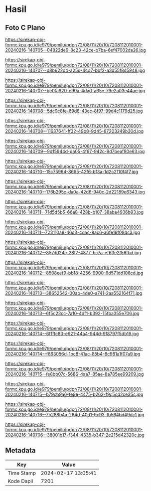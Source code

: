 # Hasil

## Foto C Plano

https://sirekap-obj-formc.kpu.go.id/e979/pemilu/pdpr/72/08/11/20/10/7208112010001-20240216-140705--04822de9-8c23-42ce-b7ba-6ef47002da26.jpg

https://sirekap-obj-formc.kpu.go.id/e979/pemilu/pdpr/72/08/11/20/10/7208112010001-20240216-140707--d8b622c4-a25d-4cd7-bbf2-a3d55f8d5948.jpg

https://sirekap-obj-formc.kpu.go.id/e979/pemilu/pdpr/72/08/11/20/10/7208112010001-20240216-140707--be0fa920-e90a-4dad-a65e-79e2a03e44ae.jpg

https://sirekap-obj-formc.kpu.go.id/e979/pemilu/pdpr/72/08/11/20/10/7208112010001-20240216-140708--5dc9c8fe-69d8-43cc-8f97-99d4c1179d25.jpg

https://sirekap-obj-formc.kpu.go.id/e979/pemilu/pdpr/72/08/11/20/10/7208112010001-20240216-140708--11637641-ff32-49b8-9d45-87203249b30d.jpg

https://sirekap-obj-formc.kpu.go.id/e979/pemilu/pdpr/72/08/11/20/10/7208112010001-20240216-140709--9d15944d-da05-4f67-942c-9d7beaf80e63.jpg

https://sirekap-obj-formc.kpu.go.id/e979/pemilu/pdpr/72/08/11/20/10/7208112010001-20240216-140710--15c75964-8665-42f6-bf3a-1d2c2110f4f7.jpg

https://sirekap-obj-formc.kpu.go.id/e979/pemilu/pdpr/72/08/11/20/10/7208112010001-20240216-140710--176b295c-da0a-42d6-940c-2d22189e6343.jpg

https://sirekap-obj-formc.kpu.go.id/e979/pemilu/pdpr/72/08/11/20/10/7208112010001-20240216-140711--71d5d5b5-66a8-428b-b107-38aba4936b93.jpg

https://sirekap-obj-formc.kpu.go.id/e979/pemilu/pdpr/72/08/11/20/10/7208112010001-20240216-140711--723110a8-46c3-4dac-8ac6-a6fe19f08dc3.jpg

https://sirekap-obj-formc.kpu.go.id/e979/pemilu/pdpr/72/08/11/20/10/7208112010001-20240216-140712--857dd24c-28f7-4877-bc7a-ef63e2f56fbd.jpg

https://sirekap-obj-formc.kpu.go.id/e979/pemilu/pdpr/72/08/11/20/10/7208112010001-20240216-140712--8508eef9-bb18-4256-9900-6d571dd106cd.jpg

https://sirekap-obj-formc.kpu.go.id/e979/pemilu/pdpr/72/08/11/20/10/7208112010001-20240216-140713--38652542-00ab-4de0-a741-2aa552164f71.jpg

https://sirekap-obj-formc.kpu.go.id/e979/pemilu/pdpr/72/08/11/20/10/7208112010001-20240216-140713--6f5c23cc-7a10-4df1-b392-15fba355e706.jpg

https://sirekap-obj-formc.kpu.go.id/e979/pemilu/pdpr/72/08/11/20/10/7208112010001-20240216-140714--6f1ffc83-e921-44a4-944d-9f8797f5db16.jpg

https://sirekap-obj-formc.kpu.go.id/e979/pemilu/pdpr/72/08/11/20/10/7208112010001-20240216-140714--f863056d-1bc8-41ac-85b4-8c981a1f07a9.jpg

https://sirekap-obj-formc.kpu.go.id/e979/pemilu/pdpr/72/08/11/20/10/7208112010001-20240216-140715--fe8bb07c-5686-4aa7-85ae-8a785ee99209.jpg

https://sirekap-obj-formc.kpu.go.id/e979/pemilu/pdpr/72/08/11/20/10/7208112010001-20240216-140715--b79cb9a6-fe9e-4475-b263-f9c5cd2ce35c.jpg

https://sirekap-obj-formc.kpu.go.id/e979/pemilu/pdpr/72/08/11/20/10/7208112010001-20240216-140716--7b288b4a-264d-40d1-9c93-fb564bd49dc1.jpg

https://sirekap-obj-formc.kpu.go.id/e979/pemilu/pdpr/72/08/11/20/10/7208112010001-20240216-140706--38001b17-f344-4335-b347-2e215d42320c.jpg


## Metadata

| Key        | Value               |
| ---------- | ------------------- |
| Time Stamp | 2024-02-17 13:05:41 |
| Kode Dapil | 7201                |



